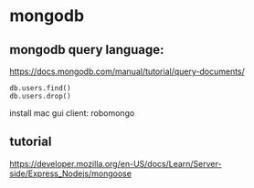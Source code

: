 
# mongodb



## mongodb query language:
https://docs.mongodb.com/manual/tutorial/query-documents/

    db.users.find()
    db.users.drop()


install mac gui client: robomongo


## tutorial

https://developer.mozilla.org/en-US/docs/Learn/Server-side/Express_Nodejs/mongoose
